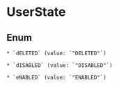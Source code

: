 
# UserState

## Enum


    * `dELETED` (value: `"DELETED"`)

    * `dISABLED` (value: `"DISABLED"`)

    * `eNABLED` (value: `"ENABLED"`)



